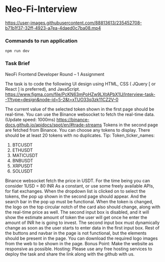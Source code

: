 # Neo-Fi-Interview




https://user-images.githubusercontent.com/88813613/235452708-b71b1f37-32ff-4923-a7ea-4daed0c7ba08.mp4


### Commands to run application
`npm run dev`

### Task Brief
NeoFi Frontend Developer Round – 1 Assignment
 
The task is to code the following UI design using HTML, CSS ( JQuery [ or React ] is preferred), and JavaScript.
https://www.figma.com/file/PcKN63mPoHZw9LXtAPbX1U/Interview-task--1?type=design&node-id=5-2&t=xTUO33q3zk11CZ2V-0
 
The current value of the selected token shown in the first page should be real-time. You can use the Binance websocket to fetch the real-time data. (Update speed: 1000ms)
https://binance-docs.github.io/apidocs/spot/en/#trade-streams
Tokens in the second page are fetched from Binance. You can choose any tokens to display. There should be at least 20 tokens with no duplicates.
Tip:  Token_ticker_names:
1. BTCUSDT
2. ETHUSDT
3. MATICUSDT
4. BNBUSDT
5. XRPUSDT
6. SOLUSDT


Binance websocket fetch the price in USDT. For the time being you can consider 1USD = 80 INR As a constant, or use some freely available APIs, for fiat exchanges.
When the dropdown list is clicked on to select the tokens, the pop up shown in the second page should appear. And the search bar in the pop up must be functional. When the token is changed, the logo on the top circular notch of the card also should change, along with the real-time price as well.
The second input box is disabled, and it will show the estimate amount of token the user will get once he enter the amount of INR he is going to invest. The second input box must dynamically change as soon as the user starts to enter data in the first input box.
Rest of the buttons and navbar in the page is not functional, but the elements should be present in the page. You can download the required logo images from the web to be shown in the page.
 		Bonus Point: Make the website as responsive as possible.
Hosting: Please use any free hosting services to deploy the task and share the link along with the github with us.


